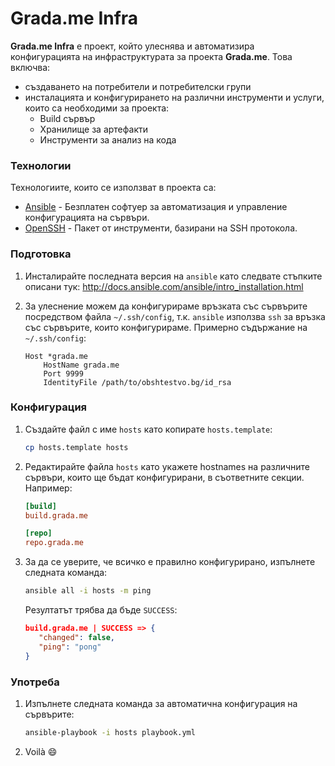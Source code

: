# Grada.me Infra
**Grada.me Infra** е проект, който улеснява и автоматизира конфигурацията на инфраструктурата за проекта **Grada.me**. Това включва:
 - създаването на потребители и потребителски групи
 - инсталацията и конфигурирането на различни инструменти и услуги, които са необходими за проекта:
   - Build сървър
   - Хранилище за артефакти
   - Инструменти за анализ на кода

### Технологии
Технологиите, които се използват в проекта са:
 - [Ansible] - Безплатен софтуер за автоматизация и управление конфигурацията на сървъри.
 - [OpenSSH] - Пакет от инструменти, базирани на SSH протокола.

### Подготовка
1. Инсталирайте последната версия на `ansible` като следвате стъпките описани тук: <http://docs.ansible.com/ansible/intro_installation.html>
2. За улеснение можем да конфигурираме връзката със сървърите посредством файла `~/.ssh/config`, т.к. `ansible` използва `ssh` за връзка със сървърите, които конфигурираме. Примерно съдържание на `~/.ssh/config`:

    ```
    Host *grada.me
    	HostName grada.me
    	Port 9999
    	IdentityFile /path/to/obshtestvo.bg/id_rsa
    ```

### Конфигурация
1. Създайте файл с име `hosts` като копирате `hosts.template`:

    ```sh
    cp hosts.template hosts
    ```

2. Редактирайте файла `hosts` като укажете hostnames на различните сървъри, които ще бъдат конфигурирани, в съответните секции. Например:

    ```ini
    [build]
    build.grada.me
    
    [repo]
    repo.grada.me
    ```

3. За да се уверите, че всичко е правилно конфигурирано, изпълнете следната команда:

    ```sh
    ansible all -i hosts -m ping
    ```

    Резултатът трябва да бъде `SUCCESS`:

    ```json
    build.grada.me | SUCCESS => {
       "changed": false,
       "ping": "pong"
    }
    ```

### Употреба
1. Изпълнете следната команда за автоматична конфигурация на сървърите:

    ```sh
    ansible-playbook -i hosts playbook.yml
    ```

2. Voilà :smile:

[Ansible]: <http://ansible.com>
[OpenSSH]: <http://www.openssh.com>

